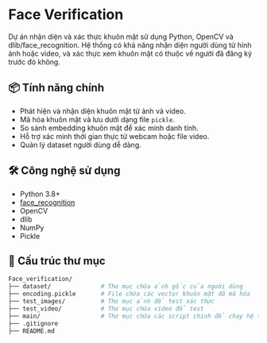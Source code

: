 # Face Verification

Dự án nhận diện và xác thực khuôn mặt sử dụng Python, OpenCV và dlib/face_recognition. Hệ thống có khả năng nhận diện người dùng từ hình ảnh hoặc video, và xác thực xem khuôn mặt có thuộc về người đã đăng ký trước đó không.

## 📦 Tính năng chính

- Phát hiện và nhận diện khuôn mặt từ ảnh và video.
- Mã hóa khuôn mặt và lưu dưới dạng file `pickle`.
- So sánh embedding khuôn mặt để xác minh danh tính.
- Hỗ trợ xác minh thời gian thực từ webcam hoặc file video.
- Quản lý dataset người dùng dễ dàng.

## 🛠 Công nghệ sử dụng

- Python 3.8+
- [face_recognition](https://github.com/ageitgey/face_recognition)
- OpenCV
- dlib
- NumPy
- Pickle

## 📁 Cấu trúc thư mục

```bash
Face_verification/
├── dataset/              # Thư mục chứa ảnh gốc của người dùng
├── encoding.pickle       # File chứa các vector khuôn mặt đã mã hóa
├── test_images/          # Thư mục ảnh để test xác thực
├── test_video/           # Thư mục chứa video để test
├── main/                 # Thư mục chứa các script chính để chạy hệ thống
├── .gitignore
├── README.md
